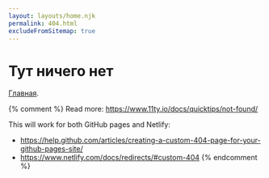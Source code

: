 ```yaml
---
layout: layouts/home.njk
permalink: 404.html
excludeFromSitemap: true
---
```

# Тут ничего нет

<a href="{{ '/' | url }}">Главная</a>.

{% comment %}
Read more: https://www.11ty.io/docs/quicktips/not-found/

This will work for both GitHub pages and Netlify:

* https://help.github.com/articles/creating-a-custom-404-page-for-your-github-pages-site/
* https://www.netlify.com/docs/redirects/#custom-404
{% endcomment %}
